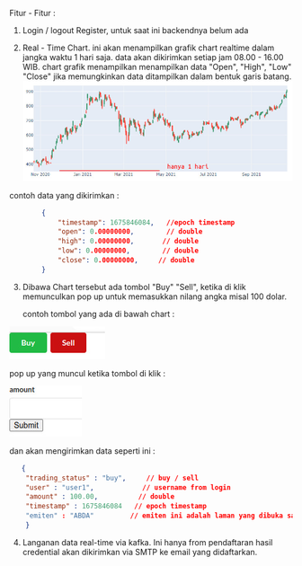 Fitur - Fitur :
1.  Login / logout Register, untuk saat ini backendnya belum ada

2. Real - Time Chart. ini akan menampilkan grafik chart realtime dalam jangka waktu 1 hari saja. data akan dikirimkan setiap jam 08.00 -  16.00 WIB. chart grafik menampilkan menampilkan data "Open", "High", "Low" "Close" jika memungkinkan data ditampilkan dalam bentuk garis batang.
   ![contoh char](docs/images/contoh-chart.jpeg)

contoh data yang dikirimkan : 
```json
        {
            "timestamp": 1675846084,   //epoch timestamp
            "open": 0.00000000,        // double
            "high": 0.00000000,       // double
            "low": 0.00000000,        // double
            "close": 0.00000000,     // double
        }
```

3. Dibawa Chart tersebut ada tombol "Buy" "Sell", ketika di klik memunculkan pop up untuk memasukkan nilang angka misal 100 dolar.

   
   contoh tombol yang ada di bawah chart :

![tombol](docs/images/tombol.jpeg)
   
   pop up yang muncul ketika tombol di klik :

![pop up](docs/images/popup.jpeg)

   dan akan mengirimkan data seperti ini :
```json
   {
    "trading_status" : "buy",     // buy / sell
    "user" : "user1",            // username from login
    "amount" : 100.00,          // double
    "timestamp" : 1675846084   // epoch timestamp
    "emiten" : "ABDA"         // emiten ini adalah laman yang dibuka saat ini http://localhost:8000/stock/ABDA
    }
```

4.  Langanan data real-time via kafka. Ini hanya from pendaftaran hasil credential akan dikirimkan via SMTP ke email yang didaftarkan.